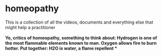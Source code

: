 # homeopathy
This is a collection of all the videos, documents and everything else that might help a practitioner
<br><br><b>Yo, critics of homeopathy, something to think about: Hydrogen is one of the most flammable elements known to man. 
Oxygen allows fire to burn hotter. Put together: H2O is water, a flame repellent *

